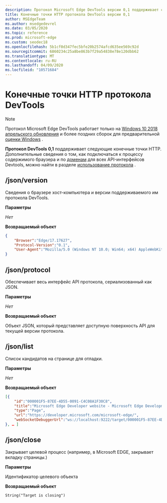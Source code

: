 ```yaml
---
description: Протокол Microsoft Edge DevTools версии 0,1 поддерживает следующие конечные точки HTTP.
title: Конечные точки HTTP протокола DevTools версии 0,1
author: MSEdgeTeam
ms.author: msedgedevrel
ms.date: 03/05/2020
ms.topic: reference
ms.prod: microsoft-edge
ms.custom: seodec18
ms.openlocfilehash: 5b1cf0d347fec5bfe20b2574afcd635ee569c92d
ms.sourcegitcommit: 6860234c25a8be863b7f29a54838e78e120dbb62
ms.translationtype: MT
ms.contentlocale: ru-RU
ms.lasthandoff: 04/09/2020
ms.locfileid: "10571684"
---
```

# Конечные точки HTTP протокола DevTools

> [!NOTE]
> Протокол Microsoft Edge DevTools работает только на [Windows 10 2018 апрельского обновления](https://blogs.windows.com/windowsexperience/2018/04/30/how-to-get-the-windows-10-april-2018-update/#5VXkQMU41CJzZPER.97) и более поздних сборок для предварительной [оценки Windows](https://insider.windows.com/en-us/getting-started/) .

**Протокол DevTools 0,1** поддерживает следующие конечные точки HTTP. Дополнительные сведения о том, как подключаться к процессу содержимого браузера и по [доменам](domains/index.md) для всех API-интерфейсов Devtools, можно найти в разделе [использование протокола](../index.md#using-the-protocol) .

## /json/version
Сведения о браузере хост-компьютера и версии поддерживаемого им протокола DevTools.

**Параметры**

*Нет*

**Возвращаемый объект**

```json
{
    "Browser":"Edge/17.17627",
    "Protocol-Version":"0.1",
    "User-Agent":"Mozilla/5.0 (Windows NT 10.0; Win64; x64) AppleWebKit/537.36 (KHTML, like Gecko) Chrome/64.0.3282.140 Safari/537.36 Edge/17.17627"
}
```

## /json/protocol

Обеспечивает весь интерфейс API протокола, сериализованный как JSON.

**Параметры**

*Нет*

**Возвращаемый объект**

Объект JSON, который представляет доступную поверхность API для текущей версии протокола.

## /json/list

Список кандидатов на странице для отладки.

**Параметры**

*Нет*

**Возвращаемый объект**

```json
[{
    "id":"000001F5-87EE-4D55-0091-C4C08A1F30C8",
    "title":"Microsoft Edge Developer website - Microsoft Edge Development",
    "type":"Page",
    "url":"https://developer.microsoft.com/microsoft-edge/",
    "webSocketDebuggerUrl":"ws://localhost:9222/target/000001F5-87EE-4D55-0091-C4C08A1F30C8"
}, … ]
```

## /json/close

Закрывает целевой процесс (например, в Microsoft EDGE, закрывает вкладку страницы.)

**Параметры**

Идентификатор целевого объекта 

**Возвращаемый объект**

```
String("Target is closing")
```
